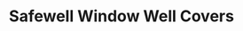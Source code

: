 ---
title: "Safewell Window Well Covers"
url: /eagle-mountain/safewell-window-well-covers/
shop: window blind
---